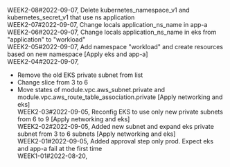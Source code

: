 WEEK2-08#2022-09-07, Delete kubernetes_namespace_v1 and kubernetes_secret_v1 that use ns application  
WEEK2-07#2022-09-07, Change locals application_ns_name in app-a  
WEEK2-06#2022-09-07, Change locals application_ns_name in eks from "application" to "workload"  
WEEK2-05#2022-09-07, Add namespace "workload" and create resources based on new namespace [Apply eks and app-a]  
WEEK2-04#2022-09-07,   
- Remove the old EKS private subnet from list  
- Change slice from 3 to 6  
- Move states of module.vpc.aws_subnet.private and module.vpc.aws_route_table_association.private [Apply networking and eks]  
WEEK2-03#2022-09-05, Reconfig EKS to use only new private subnets from 6 to 9 [Apply networking and eks]  
WEEK2-02#2022-09-05, Added new subnet and expand eks private subnet from 3 to 6 subnets [Apply networking and eks]  
WEEK2-01#2022-09-05, Added approval step only prod. Expect eks and app-a fail at the first time  
WEEK1-01#2022-08-20,   
